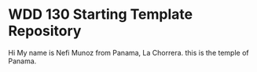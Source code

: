 # WDD 130 Starting Template Repository

Hi My name is Nefi Munoz from Panama, La Chorrera. this is the temple of Panama.



